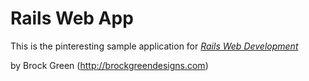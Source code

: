 # Rails Web App

This is the pinteresting sample application for
[*Rails Web Development*](http://onemonthrails.com)

by Brock Green (http://brockgreendesigns.com)